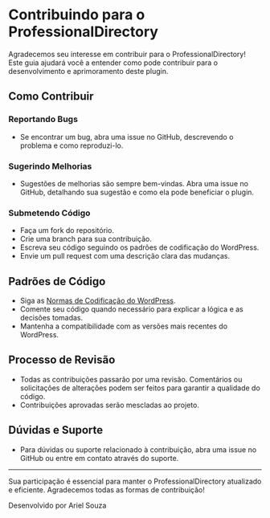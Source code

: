 # Contribuindo para o ProfessionalDirectory

Agradecemos seu interesse em contribuir para o ProfessionalDirectory! Este guia ajudará você a entender como pode contribuir para o desenvolvimento e aprimoramento deste plugin.

## Como Contribuir

### Reportando Bugs

- Se encontrar um bug, abra uma issue no GitHub, descrevendo o problema e como reproduzi-lo.

### Sugerindo Melhorias

- Sugestões de melhorias são sempre bem-vindas. Abra uma issue no GitHub, detalhando sua sugestão e como ela pode beneficiar o plugin.

### Submetendo Código

- Faça um fork do repositório.
- Crie uma branch para sua contribuição.
- Escreva seu código seguindo os padrões de codificação do WordPress.
- Envie um pull request com uma descrição clara das mudanças.

## Padrões de Código

- Siga as [Normas de Codificação do WordPress](https://developer.wordpress.org/coding-standards/wordpress-coding-standards/php/).
- Comente seu código quando necessário para explicar a lógica e as decisões tomadas.
- Mantenha a compatibilidade com as versões mais recentes do WordPress.

## Processo de Revisão

- Todas as contribuições passarão por uma revisão. Comentários ou solicitações de alterações podem ser feitos para garantir a qualidade do código.
- Contribuições aprovadas serão mescladas ao projeto.

## Dúvidas e Suporte

- Para dúvidas ou suporte relacionado à contribuição, abra uma issue no GitHub ou entre em contato através do suporte.

---

Sua participação é essencial para manter o ProfessionalDirectory atualizado e eficiente. Agradecemos todas as formas de contribuição!

Desenvolvido por Ariel Souza